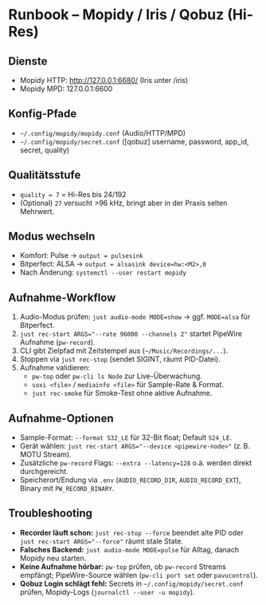 # Runbook – Mopidy / Iris / Qobuz (Hi-Res)

## Dienste

- Mopidy HTTP: <http://127.0.0.1:6680/> (Iris unter /iris)
- Mopidy MPD: 127.0.0.1:6600

## Konfig-Pfade

- `~/.config/mopidy/mopidy.conf` (Audio/HTTP/MPD)
- `~/.config/mopidy/secret.conf` ([qobuz] username, password, app_id, secret,
  quality)

## Qualitätsstufe

- `quality = 7` = Hi-Res bis 24/192
- (Optional) `27` versucht >96 kHz, bringt aber in der Praxis selten
  Mehrwert.

## Modus wechseln

- Komfort: Pulse → `output = pulsesink`
- Bitperfect: ALSA → `output = alsasink device=hw:<M2>,0`
- Nach Änderung: `systemctl --user restart mopidy`

## Aufnahme-Workflow

1. Audio-Modus prüfen: `just audio-mode MODE=show` → ggf. `MODE=alsa` für
   Bitperfect.
2. `just rec-start ARGS="--rate 96000 --channels 2"` startet PipeWire Aufnahme
   (`pw-record`).
3. CLI gibt Zielpfad mit Zeitstempel aus (`~/Music/Recordings/...`).
4. Stoppen via `just rec-stop` (sendet SIGINT, räumt PID-Datei).
5. Aufnahme validieren:
   - `pw-top` oder `pw-cli ls Node` zur Live-Überwachung.
   - `soxi <file>` / `mediainfo <file>` für Sample-Rate & Format.
   - `just rec-smoke` für Smoke-Test ohne aktive Aufnahme.

## Aufnahme-Optionen

- Sample-Format: `--format S32_LE` für 32-Bit float; Default `S24_LE`.
- Gerät wählen: `just rec-start ARGS="--device <pipewire-node>"` (z. B. MOTU
  Stream).
- Zusätzliche `pw-record` Flags: `--extra --latency=128` o.ä. werden direkt
  durchgereicht.
- Speicherort/Endung via `.env` (`AUDIO_RECORD_DIR`, `AUDIO_RECORD_EXT`),
  Binary mit `PW_RECORD_BINARY`.

## Troubleshooting

- **Recorder läuft schon:** `just rec-stop --force` beendet alte PID oder
  `just rec-start ARGS="--force"` räumt stale State.
- **Falsches Backend:** `just audio-mode MODE=pulse` für Alltag, danach Mopidy
  neu starten.
- **Keine Aufnahme hörbar:** `pw-top` prüfen, ob `pw-record` Streams
  empfängt; PipeWire-Source wählen (`pw-cli port set` oder `pavucontrol`).
- **Qobuz Login schlägt fehl:** Secrets in `~/.config/mopidy/secret.conf`
  prüfen, Mopidy-Logs (`journalctl --user -u mopidy`).
